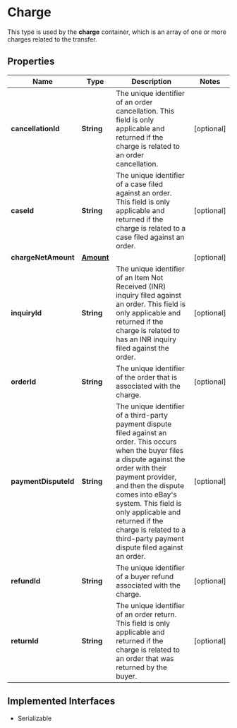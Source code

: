 

# Charge

This type is used by the <b>charge</b> container, which is an array of one or more charges related to the transfer.
## Properties

Name | Type | Description | Notes
------------ | ------------- | ------------- | -------------
**cancellationId** | **String** | The unique identifier of an order cancellation. This field is only applicable and returned if the charge is related to an order  cancellation. |  [optional]
**caseId** | **String** | The unique identifier of a case filed against an order. This field is only applicable and returned if the charge is related to a case filed against an order. |  [optional]
**chargeNetAmount** | [**Amount**](Amount.md) |  |  [optional]
**inquiryId** | **String** | The unique identifier of an Item Not Received (INR) inquiry filed against an order. This field is only applicable and returned if the charge is related to has an INR inquiry filed against the order. |  [optional]
**orderId** | **String** | The unique identifier of the order that is associated with the charge. |  [optional]
**paymentDisputeId** | **String** | The unique identifier of a third-party payment dispute filed against an order. This occurs when the buyer files a dispute against the order with their payment provider, and then the dispute comes into eBay&#39;s system. This field is only applicable and returned if the charge is related to a third-party payment dispute filed against an order. |  [optional]
**refundId** | **String** | The unique identifier of a buyer refund associated with the charge. |  [optional]
**returnId** | **String** | The unique identifier of an order return. This field is only applicable and returned if the charge is related to an order that was returned by the buyer. |  [optional]


## Implemented Interfaces

* Serializable


